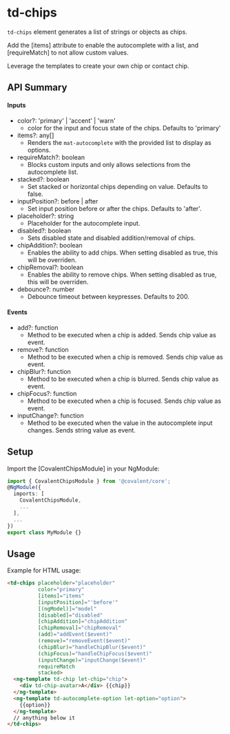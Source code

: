 # td-chips

`td-chips` element generates a list of strings or objects as chips.

Add the [items] attribute to enable the autocomplete with a list, and [requireMatch] to not allow custom values.

Leverage the templates to create your own chip or contact chip.

## API Summary

#### Inputs

+ color?: 'primary' | 'accent' | 'warn'
  + color for the input and focus state of the chips. Defaults to 'primary'
+ items?: any[]
  + Renders the `mat-autocomplete` with the provided list to display as options.
+ requireMatch?: boolean
  + Blocks custom inputs and only allows selections from the autocomplete list.
+ stacked?: boolean
  + Set stacked or horizontal chips depending on value. Defaults to false.
+ inputPosition?: before | after
  + Set input position before or after the chips. Defaults to 'after'.
+ placeholder?: string
  + Placeholder for the autocomplete input.
+ disabled?: boolean
  + Sets disabled state and disabled addition/removal of chips.
+ chipAddition?: boolean
  + Enables the ability to add chips. When setting disabled as true, this will be overriden. 
+ chipRemoval?: boolean
  + Enables the ability to remove chips. When setting disabled as true, this will be overriden. 
+ debounce?: number
  + Debounce timeout between keypresses. Defaults to 200.

#### Events

+ add?: function
  + Method to be executed when a chip is added. Sends chip value as event.
+ remove?: function
  + Method to be executed when a chip is removed. Sends chip value as event.
+ chipBlur?: function
  + Method to be executed when a chip is blurred. Sends chip value as event.
+ chipFocus?: function
  + Method to be executed when a chip is focused. Sends chip value as event.
+ inputChange?: function
  + Method to be executed when the value in the autocomplete input changes. Sends string value as event.

## Setup

Import the [CovalentChipsModule] in your NgModule:

```typescript
import { CovalentChipsModule } from '@covalent/core';
@NgModule({
  imports: [
    CovalentChipsModule,
    ...
  ],
  ...
})
export class MyModule {}
```

## Usage

Example for HTML usage:

```html
<td-chips placeholder="placeholder"
          color="primary"
          [items]="items"
          [inputPosition]="'before'"
          [(ngModel)]="model"
          [disabled]="disabled" 
          [chipAddition]="chipAddition"
          [chipRemoval]="chipRemoval"
          (add)="addEvent($event)"
          (remove)="removeEvent($event)"
          (chipBlur)="handleChipBlur($event)"
          (chipFocus)="handleChipFocus($event)"
          (inputChange)="inputChange($event)"
          requireMatch
          stacked>
  <ng-template td-chip let-chip="chip">
    <div td-chip-avatar>A</div> {{chip}}
  </ng-template>
  <ng-template td-autocomplete-option let-option="option">
    {{option}}
  </ng-template>
  // anything below it
</td-chips>  
```
